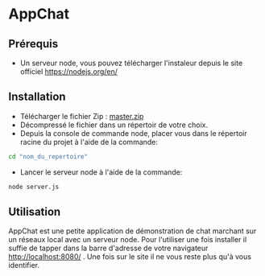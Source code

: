 # AppChat

## Prérequis

* Un serveur node, vous pouvez télécharger l'instaleur depuis le site officiel https://nodejs.org/en/

## Installation

* Télécharger le fichier Zip : [master.zip](https://github.com/darks54/AppChat/archive/master.zip)
* Décompressé le fichier dans un répertoir de votre choix.
* Depuis la console de commande node, placer vous dans le répertoir racine du projet à l'aide de la commande: 
```bash
cd "nom_du_repertoire"
```
* Lancer le serveur node à l'aide de la commande: 
```bash
node server.js
```

## Utilisation

AppChat est une petite application de démonstration de chat marchant sur un réseaux local avec un serveur node.
Pour l'utiliser une fois installer il suffie de tapper dans la barre d'adresse de votre navigateur [http://localhost:8080/](http://localhost:8080/) . Une fois sur le site il ne vous reste plus qu'à vous identifier.
